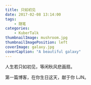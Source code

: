 ```yaml
---
title: 只如初见
date: 2017-02-08 13:14:00
tags:
	- 随笔
categories: 
	- KuberTalk
thumbnailImage: mushroom.jpg
thumbnailImagePosition: left
coverImage: galaxy.jpg
coverCaption: "A beautiful galaxy"
---
```

人生若只如初见，等闲秋风悲画扇。
<!--more-->
第一篇博客，在你生日这天，献于你 LJN。




